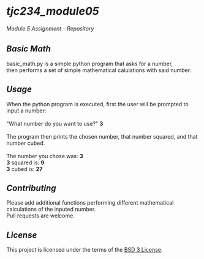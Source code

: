 # ***tjc234_module05***
###### *Module 5 Assignment - Repository* 


## *Basic Math*
basic_math.py is a simple python program that asks for a number,<br/>
then performs a set of simple mathematical calulations with said number.

## *Usage*
When the python program is executed, first the user will be prompted to input a number:<br/>
<br/>
"What number do you want to use?" **3**<br/>
<br/>
The program then prints the chosen number, that number squared, and that number cubed.<br/>
<br/>
The number you chose was: **3**<br/>
**3** squared is: **9**<br/>
**3** cubed is: **27**


## *Contributing*
Please add additional functions performing different mathematical calculations of the inputed number.<br/>
Pull requests are welcome.

## *License*
This project is licensed under the terms of the [BSD 3 License](https://choosealicense.com/licenses/bsd-3-clause/).
